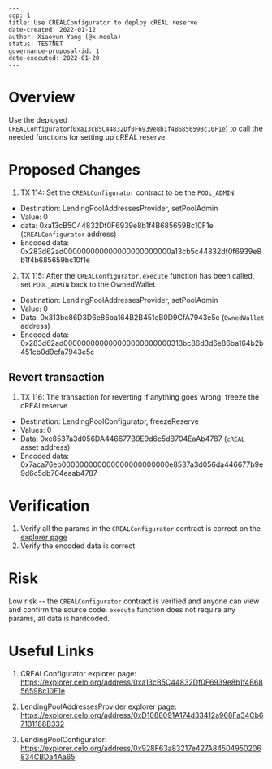 ```
---
cgp: 1
title: Use CREALConfigurator to deploy cREAL reserve
date-created: 2022-01-12
author: Xiaoyun Yang (@x-moola)
status: TESTNET
governance-proposal-id: 1
date-executed: 2022-01-20
---
```

# Overview

Use the deployed `CREALConfigurator`(`0xa13cB5C44832Df0F6939e8b1f4B685659Bc10F1e`) to call the needed functions for setting up cREAL reserve.

# Proposed Changes

1. TX 114: Set the `CREALConfigurator` contract to be the `POOL_ADMIN`:

- Destination: LendingPoolAddressesProvider, setPoolAdmin
- Value: 0
- data: 0xa13cB5C44832Df0F6939e8b1f4B685659Bc10F1e (`CREALConfigurator` address)
- Encoded data: 0x283d62ad000000000000000000000000a13cb5c44832df0f6939e8b1f4b685659bc10f1e

2. TX 115: After the `CREALConfigurator.execute` function has been called, set `POOL_ADMIN` back to the OwnedWallet

- Destination: LendingPoolAddressesProvider, setPoolAdmin
- Value: 0
- Data: 0x313bc86D3D6e86ba164B2B451cB0D9CfA7943e5c (`OwnedWallet` address)
- Encoded data: 0x283d62ad000000000000000000000000313bc86d3d6e86ba164b2b451cb0d9cfa7943e5c

## Revert transaction

1. TX 116: The transaction for reverting if anything goes wrong: freeze the cREAl reserve

- Destination: LendingPoolConfigurator, freezeReserve
- Values: 0
- Data: 0xe8537a3d056DA446677B9E9d6c5dB704EaAb4787 (`cREAL` asset address)
- Encoded data: 0x7aca76eb000000000000000000000000e8537a3d056da446677b9e9d6c5db704eaab4787

# Verification

1. Verify all the params in the `CREALConfigurator` contract is correct on the [explorer page](https://explorer.celo.org/address/0xa13cB5C44832Df0F6939e8b1f4B685659Bc10F1e/contracts)
2. Verify the encoded data is correct

# Risk

Low risk -- the `CREALConfigurator` contract is verified and anyone can view and confirm the source code. `execute` function does not require any params, all data is hardcoded.

# Useful Links

1. CREALConfigurator explorer page:
   https://explorer.celo.org/address/0xa13cB5C44832Df0F6939e8b1f4B685659Bc10F1e

2. LendingPoolAddressesProvider explorer page:
   https://explorer.celo.org/address/0xD1088091A174d33412a968Fa34Cb67131188B332

3. LendingPoolConfigurator:
   https://explorer.celo.org/address/0x928F63a83217e427A84504950206834CBDa4Aa65
